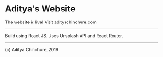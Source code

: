# Aditya's Website

The website is live! Visit adityachinchure.com

---

Build using React JS. Uses Unsplash API and React Router.

---
(c) Aditya Chinchure, 2019